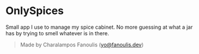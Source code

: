# OnlySpices

Small app I use to manage my spice cabinet. No more guessing at what a jar has by trying to smell whatever is in there.

> Made by Charalampos Fanoulis (yo@fanoulis.dev)
